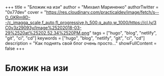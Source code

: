 +++
title = "Бложик на изи"
author = "Михаил Мариненко"
authorTwitter = "0x77dev"
cover = "https://res.cloudinary.com/practicaldev/image/fetch/s--O_GKRm9D--/c_imagga_scale,f_auto,fl_progressive,h_500,q_auto,w_1000/https://cl.ly/3C0v3z29093y/Image%25202018-03-29%2520at%25202.52.34%2520PM.png"
tags = ["hugo", "blog", "netlify", "git", "ci", "cd"]
keywords = ["hugo", "blog", "netlify", "git", "ci", "cd"]
description = "Как поднять свой блог очень просто..."
showFullContent = false
+++

# Бложик на изи
